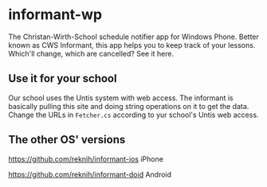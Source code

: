 informant-wp
=============

The Christan-Wirth-School schedule notifier app for Windows Phone.
Better known as CWS Informant, this app helps you to keep track of your lessons. Which'll change, which are cancelled? See it here.

Use it for your school
----------------------
Our school uses the Untis system with web access. The informant is basically pulling this site and doing string operations on it to get the data. Change the URLs in `Fetcher.cs` according to yur school's Untis web access.

The other OS' versions
----------------------

https://github.com/reknih/informant-ios iPhone

https://github.com/reknih/informant-doid Android